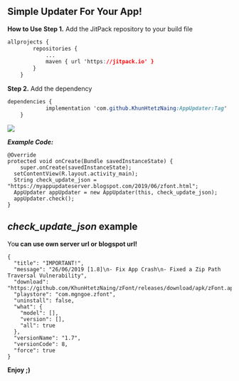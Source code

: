 ## **Simple Updater For Your App!**

**How to Use**
**Step 1.** Add the JitPack repository to your build file
```css
allprojects {
		repositories {
			...
			maven { url 'https://jitpack.io' }
		}
	}
```
**Step 2.** Add the dependency
```css
dependencies {
	        implementation 'com.github.KhunHtetzNaing:AppUpdater:Tag'
	}
```
[![](https://jitpack.io/v/KhunHtetzNaing/AppUpdater.svg)](https://jitpack.io/#KhunHtetzNaing/AppUpdater)

***Example Code:***

    @Override  
    protected void onCreate(Bundle savedInstanceState) {  
        super.onCreate(savedInstanceState);  
      setContentView(R.layout.activity_main);  
      String check_update_json = "https://myappupdateserver.blogspot.com/2019/06/zfont.html";  
      AppUpdater appUpdater = new AppUpdater(this, check_update_json);  
      appUpdater.check();  
    }

## ***check_update_json* example**

Yo**u can use own server url or blogspot url!**

    {
      "title": "IMPORTANT!",
      "message": "26/06/2019 [1.8]\n- Fix App Crash\n- Fixed a Zip Path Traversal Vulnerability",
      "download": "https://github.com/KhunHtetzNaing/zFont/releases/download/apk/zFont.apk",
      "playstore": "com.mgngoe.zfont",
      "uninstall": false,
      "what": {
        "model": [],
        "version": [],
        "all": true
      },
      "versionName": "1.7",
      "versionCode": 8,
      "force": true
    }
**Enjoy ;)**